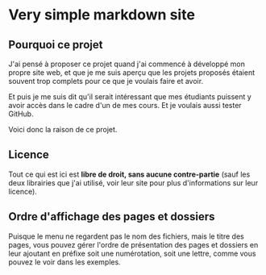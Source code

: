# Very simple markdown site

## Pourquoi ce projet

J'ai pensé à proposer ce projet quand j'ai commencé à développé mon propre site web, et 
que je me suis aperçu que les projets proposés étaient souvent trop complets pour ce
que je voulais faire et avoir.

Et puis je me suis dit qu'il serait intéressant que mes étudiants puissent y avoir accès
dans le cadre d'un de mes cours. Et je voulais aussi tester GitHub. 

Voici donc la raison de ce projet.

## Licence

Tout ce qui est ici est **libre de droit, sans aucune contre-partie** (sauf les deux 
librairies que j'ai utilisé, voir leur site pour plus d'informations sur leur licence).

## Ordre d'affichage des pages et dossiers

Puisque le menu ne regardent pas le nom des fichiers, mais le titre des pages, vous
pouvez gérer l'ordre de présentation des pages et dossiers en leur ajoutant en préfixe
soit une numérotation, soit une lettre, comme vous pouvez le voir dans les exemples.